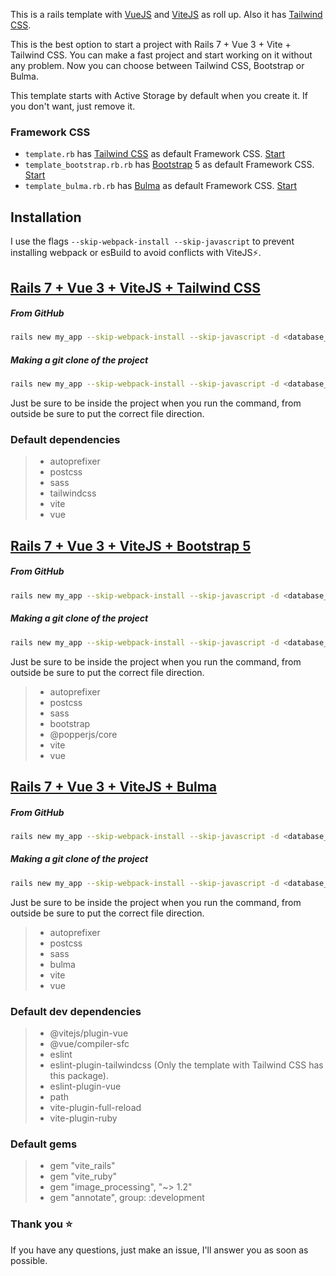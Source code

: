 This is a rails template with <a href="https://vuejs.org/" target="_blank">VueJS</a> and <a href="https://vitejs.dev/" target="_blank">ViteJS</a> as roll up. Also it has <a href="https://tailwindcss.com/" target="_blank">Tailwind CSS</a>.

This is the best option to start a project with Rails 7 + Vue 3 + Vite + Tailwind CSS. You can make a fast project and start working on it without any problem. Now you can choose between Tailwind CSS, Bootstrap or Bulma.

This template starts with Active Storage by default when you create it. If you don't want, just remove it.

### Framework CSS

- `template.rb` has <a href="https://tailwindcss.com/" target="_blank">Tailwind CSS</a> as default Framework CSS. [Start](https://github.com/IsraelDCastro/not-idea-ui#tailwindcss)
- `template_bootstrap.rb.rb` has <a href="https://getbootstrap.com/" target="_blank">Bootstrap</a> 5 as default Framework CSS. [Start](https://github.com/IsraelDCastro/not-idea-ui#bootstrap)
- `template_bulma.rb.rb` has <a href="https://bulma.io/" target="_blank">Bulma</a> as default Framework CSS. [Start](https://github.com/IsraelDCastro/not-idea-ui#bulma)

[comment]: <> (`template_bootstrap.rb` working on it.)

## Installation

I use the flags `--skip-webpack-install --skip-javascript` to prevent installing webpack or esBuild to avoid conflicts with ViteJS⚡️.

## [Rails 7 + Vue 3 + ViteJS + Tailwind CSS](#tailwindcss)

##### From GitHub

```bash
rails new my_app --skip-webpack-install --skip-javascript -d <database_you_want> -m https://raw.githubusercontent.com/IsraelDCastro/rails-vite-tailwindcss-template/master/template.rb
```

##### Making a git clone of the project

```bash
rails new my_app --skip-webpack-install --skip-javascript -d <database_you_want> -m template.rb
```

Just be sure to be inside the project when you run the command, from outside be sure to put the correct file direction.

### Default dependencies

> - autoprefixer
> - postcss
> - sass
> - tailwindcss
> - vite
> - vue

## [Rails 7 + Vue 3 + ViteJS + Bootstrap 5](#bootstrap)

##### From GitHub

```bash
rails new my_app --skip-webpack-install --skip-javascript -d <database_you_want> -m https://raw.githubusercontent.com/IsraelDCastro/rails-vite-tailwindcss-template/master/template_bootstrap.rb
```

##### Making a git clone of the project

```bash
rails new my_app --skip-webpack-install --skip-javascript -d <database_you_want> -m template_bootstrap.rb
```

Just be sure to be inside the project when you run the command, from outside be sure to put the correct file direction.

> - autoprefixer
> - postcss
> - sass
> - bootstrap
> - @popperjs/core
> - vite
> - vue

## [Rails 7 + Vue 3 + ViteJS + Bulma](#bulma)

##### From GitHub

```bash
rails new my_app --skip-webpack-install --skip-javascript -d <database_you_want> -m https://raw.githubusercontent.com/IsraelDCastro/rails-vite-tailwindcss-template/master/template_bulma.rb
```

##### Making a git clone of the project

```bash
rails new my_app --skip-webpack-install --skip-javascript -d <database_you_want> -m template_bulma.rb
```

Just be sure to be inside the project when you run the command, from outside be sure to put the correct file direction.

> - autoprefixer
> - postcss
> - sass
> - bulma
> - vite
> - vue

### Default dev dependencies

> - @vitejs/plugin-vue
> - @vue/compiler-sfc
> - eslint
> - eslint-plugin-tailwindcss (Only the template with Tailwind CSS has this package).
> - eslint-plugin-vue
> - path
> - vite-plugin-full-reload
> - vite-plugin-ruby

### Default gems

> - gem "vite_rails"
> - gem "vite_ruby"
> - gem "image_processing", "~> 1.2"
> - gem "annotate", group: :development

### Thank you ⭐️

If you have any questions, just make an issue, I'll answer you as soon as possible.
